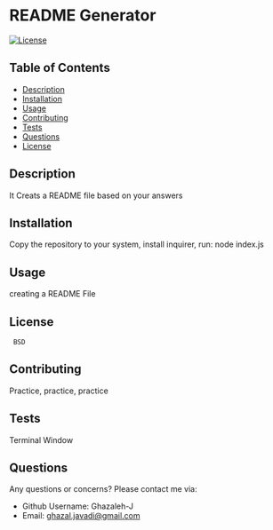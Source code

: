 # README Generator
  [![License](https://img.shields.io/badge/License-BSD_3--Clause-blue.svg)](https://opensource.org/licenses/BSD-3-Clause)
  ## Table of Contents
  * [Description](#description)
  * [Installation](#installation)
  * [Usage](#usage)
  * [Contributing](#contributing)
  * [Tests](#tests)
  * [Questions](#questions)
  * [License](#license)
  
  ## Description
  It Creats a README file based on your answers
  ## Installation
  Copy the repository to your system, install inquirer, run: node index.js
  ## Usage
  creating a README File
  ## License
     BSD
  ## Contributing
  Practice, practice, practice
  ## Tests
  Terminal Window
  ## Questions
  Any questions or concerns? Please contact me via:
  - Github Username: Ghazaleh-J
  - Email: ghazal.javadi@gmail.com
